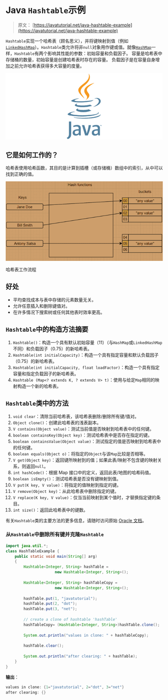 # Java `Hashtable`示例

> 原文： [https://javatutorial.net/java-hashtable-example](https://javatutorial.net/java-hashtable-example)

`Hashtable`实现一个哈希表（顾名思义），并将键映射到值（例如[`LinkedHashMap`](https://javatutorial.net/java-linkedhashmap-example)）。`Hashtable`类允许将非`null`对象用作键或值。就像[`HashMap`](https://javatutorial.net/java-hashmap-example)一样，`Hashtable`有两个影响其性能的参数：初始容量和负载因子。 容量是哈希表中存储桶的数量，初始容量是创建哈希表时存在的容量。 负载因子是在容量自身增加之前允许哈希表获得多大容量的度量。

![java-featured-image](img/e0db051dedc1179e7424b6d998a6a772.jpg)

## 它是如何工作的？

哈希表使用哈希函数，其目的是计算到插槽（或存储桶）数组中的索引，从中可以找到正确的值。

![Hashtable workflow](img/c0ec72090a00ac344f096f363e6b8cf0.jpg)

哈希表工作流程

## 好处

*   平均查找成本与表中存储的元素数量无关。
*   允许任意插入和删除键值对。
*   在许多情况下搜索树或任何其他表时效率更高。

## `Hashtable`中的构造方法摘要

1.  `Hashtable()`：构造一个具有默认初始容量（11）（与`HashMap`或`LinkedHashMap`不同）和负载因子（0.75）的新哈希表。
2.  `Hashtable(int initialCapacity)`：构造一个具有指定容量和默认负载因子（0.75）的新哈希表。
3.  `Hashtable(int initialCapacity, float loadFactor)`：构造一个具有指定容量和指定负载因子的新哈希表。
4.  `Hashtable (Map<? extends K, ? extends V> t)`：使用与给定`Map`相同的映射构造一个新的哈希表。

## `Hashtable`类中的方法

1.  `void clear`：清除当前哈希表，该哈希表删除/删除所有键/值对。
2.  `Object clone()`：创建此哈希表的浅表副本。
3.  `V contains(Object value)`：测试当前值是否映射到哈希表中的任何键。
4.  `boolean containsKey(Object key)`：测试哈希表中是否存在指定的键。
5.  `boolean containsValue(Object value)`：测试指定的值是否映射到哈希表中的任何键。
6.  `boolean equals(Object o)`：将指定的`Object`与该`Map`比较是否相等。
7.  `V get(Object key)`：返回键所映射到的值；如果此表/映射不包含键的映射关系，则返回`null`。
8.  `int hashCode()`：根据 Map 接口中的定义，返回此表/地图的哈希码值。
9.  `boolean isEmpty()`：测试哈希表是否没有键映射到值。
10.  `V put(K key, V value)`：将指定的值映射到指定的键。
11.  `V remove(Object key)`：从此哈希表中删除指定的键。
12.  `V replace(K key, V value)`：仅当当前映射到某个值时，才替换指定键的条目。
13.  `int size()`：返回此哈希表中的键数。

有关`Hashtable`类的主要方法的更多信息，请随时访问原始 [Oracle 文档](https://docs.oracle.com/javase/8/docs/api/java/util/Hashtable.html)。

### 从`Hashtable`中删除所有键并克隆`Hashtable`

```java
import java.util.*; 
class HashTableExample { 
    public static void main(String[] arg) 
    { 
        Hashtable<Integer, String> hashTable = 
                      new Hashtable<Integer, String>(); 

        Hashtable<Integer, String> hashTableCopy = 
                      new Hashtable<Integer, String>(); 

        hashTable.put(1, "javatutorial"); 
        hashTable.put(2, "dot"); 
        hashTable.put(3, "net"); 

        // create a clone of hashtable 'hashTable'
        hashTableCopy= (Hashtable<Integer, String>)hashTable.clone(); 

        System.out.println("values in clone: " + hashTableCopy); 

        hashTable.clear(); 

        System.out.println("after clearing: " + hashTable); 
    } 
}
```

**输出**：

```java
values in clone: {1="javatutorial", 2="dot", 3="net"}
after clearing: {}
```